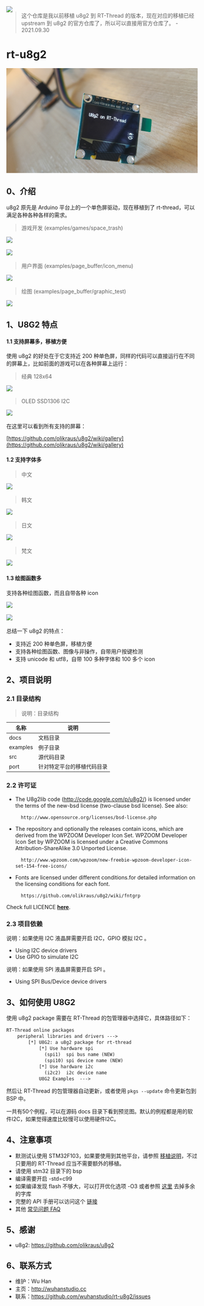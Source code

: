 <img src="u8g2_logo.png" style="float: left;" >

> 这个仓库是我以前移植 u8g2 到 RT-Thread 的版本，现在对应的移植已经 upstream 到 u8g2 的官方仓库了，所以可以直接用官方仓库了。 - 2021.09.30

# rt-u8g2

![](docs/u8g2.jpg)

## 0、介绍

u8g2 原先是 Arduino 平台上的一个单色屏驱动，现在移植到了 rt-thread，可以满足各种各种各样的需求。

> 游戏开发 (examples/games/space_trash)

![](docs/games/space_trash.gif)

![](docs/games/trex.gif)

> 用户界面 (examples/page_buffer/icon_menu)

![](docs/page_buffer/icon_menu.gif)

> 绘图 (examples/page_buffer/graphic_test)

![](docs/page_buffer/graphic_test.gif)

## 1、U8G2 特点

#### 1.1 支持屏幕多，移植方便

使用 u8g2 的好处在于它支持近 200 种单色屏，同样的代码可以直接运行在不同的屏幕上，比如前面的游戏可以在各种屏幕上运行：

> 经典 128x64

![](docs/8080.gif)

> OLED SSD1306 I2C

![](docs/games/space_trash.gif)

在这里可以看到所有支持的屏幕：

[https://github.com/olikraus/u8g2/wiki/gallery](https://github.com/olikraus/u8g2/wiki/gallery)

#### 1.2 支持字体多

> 中文

![](docs/page_buffer/Chinese.jpg)

> 韩文

![](docs/page_buffer/Korean.jpg)

> 日文

![](docs/page_buffer/Japanese.jpg)

> 梵文

![](docs/page_buffer/Devanagari.jpg)

#### 1.3 绘图函数多

支持各种绘图函数，而且自带各种 icon

![](docs/page_buffer/weather.gif)

![](docs/page_buffer/clock.gif)

总结一下 u8g2 的特点：  

- 支持近 200 种单色屏，移植方便
- 支持各种绘图函数、图像与非操作，自带用户按键检测
- 支持 unicode 和 utf8，自带 100 多种字体和 100 多个 icon


## 2、项目说明
### 2.1 目录结构

> 说明：目录结构

| 名称 | 说明 |
| ---- | ---- |
| docs  | 文档目录 |
| examples | 例子目录|
| src  | 源代码目录 |
| port | 针对特定平台的移植代码目录 |

### 2.2 许可证

- The U8g2lib code (http://code.google.com/p/u8g2/) is licensed under the terms of 
the new-bsd license (two-clause bsd license).  See also:  

		http://www.opensource.org/licenses/bsd-license.php  

- The repository and optionally the releases contain icons, which are
derived from the WPZOOM Developer Icon Set. WPZOOM Developer Icon Set by WPZOOM is licensed under a Creative Commons 
Attribution-ShareAlike 3.0 Unported License.  

		http://www.wpzoom.com/wpzoom/new-freebie-wpzoom-developer-icon-set-154-free-icons/ 

- Fonts are licensed under different conditions.for detailed information on the licensing conditions for each font.

		https://github.com/olikraus/u8g2/wiki/fntgrp


Check full LICENCE **[here](LICENSE)**.

### 2.3 项目依赖

说明：如果使用 I2C 液晶屏需要开启 I2C，GPIO 模拟 I2C 。

- Using I2C device drivers
- Use GPIO to simulate I2C

说明：如果使用 SPI 液晶屏需要开启 SPI 。

- Using SPI Bus/Device device drivers

## 3、如何使用 U8G2

使用 u8g2 package 需要在 RT-Thread 的包管理器中选择它，具体路径如下：

	RT-Thread online packages
		peripheral libraries and drivers --->
	    	[*] U8G2: a u8g2 package for rt-thread
	            [*] Use hardware spi                                     
	              (spi1)  spi bus name (NEW)              
	              (spi10) spi device name (NEW)     
	            [*] Use hardware i2c          
	              (i2c2)  i2c device name
	            U8G2 Examples  --->

然后让 RT-Thread 的包管理器自动更新，或者使用 `pkgs --update` 命令更新包到 BSP 中。

一共有50个例程，可以在源码 docs 目录下看到预览图。默认的例程都是用的软件I2C，如果觉得速度比较慢可以使用硬件I2C。

## 4、注意事项

- 默测试认使用 STM32F103，如果要使用到其他平台，请参照 [移植说明](port/README.md)，不过只要用的 RT-Thread 应当不需要额外的移植。
- 请使用 stm32 目录下的 bsp
- 编译需要开启 -std=c99
- 如果编译发现 flash 不够大，可以打开优化选项 -O3 或者参照 [这里](https://github.com/olikraus/u8g2/wiki/u8g2optimization) 去掉多余的字库
- 完整的 API 手册可以访问这个 [链接](https://github.com/olikraus/u8g2/wiki/u8g2reference)
- 其他 [常见问题 FAQ](https://github.com/wuhanstudio/rt-u8g2/issues)

## 5、感谢

- u8g2: https://github.com/olikraus/u8g2

## 6、联系方式

* 维护：Wu Han
* 主页：http://wuhanstudio.cc
* 联系：https://github.com/wuhanstudio/rt-u8g2/issues
